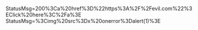 StatusMsg=200%3Ca%20href%3D%22https%3A%2F%2Fevil.com%22%3EClick%20here%3C%2Fa%3E
StatusMsg=%3Cimg%20src%3Dx%20onerror%3Dalert(1)%3E
